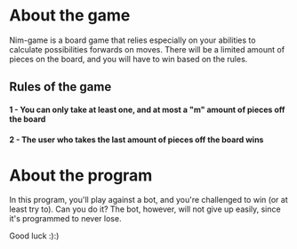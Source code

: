 # About the game

Nim-game is a board game that relies especially on your abilities to calculate possibilities forwards on moves. There will be a limited amount of pieces on the board, and you will have to win based on the rules.

## Rules of the game

#### 1 - You can only take at least one, and at most a "m" amount of pieces off the board

#### 2 - The user who takes the last amount of pieces off the board wins

# About the program

In this program, you'll play against a bot, and you're challenged to win (or at least try to). Can you do it? The bot, however, will not give up easily, since it's programmed to never lose. 

Good luck :):)
